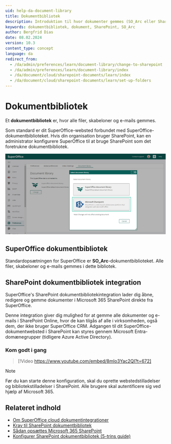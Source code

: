 ```yaml
---
uid: help-da-document-library
title: Dokumentbibliotek
description: Introduktion til hvor dokumenter gemmes (SO_Arc eller SharePoint).
keywords: dokumentbibliotek, dokument, SharePoint, SO_Arc
author: Bergfrid Dias
date: 08.02.2024
version: 10.3
content_type: concept
language: da
redirect_from:
  - /da/admin/preferences/learn/document-library/change-to-sharepoint
  - /da/admin/preferences/learn/document-library/index
  - /da/document/cloud/sharepoint-documents/learn/index
  - /da/document/cloud/sharepoint-documents/learn/set-up-folders
---
```


# Dokumentbibliotek

Et **dokumentbibliotek** er, hvor alle filer, skabeloner og e-mails gemmes.

Som standard er dit SuperOffice-websted forbundet med SuperOffice-dokumentbiblioteket. Hvis din organisation bruger SharePoint, kan en administrator konfigurere SuperOffice til at bruge SharePoint som det foretrukne dokumentbibliotek.

![Under Indstillinger i Indstillinger og vedligeholdelse finder du dokumentbiblioteket, hvor du kan konfigurere SharePoint-integrationen -screenshot][img1]

## SuperOffice dokumentbibliotek

Standardopsætningen for SuperOffice er **SO_Arc**-dokumentbiblioteket. Alle filer, skabeloner og e-mails gemmes i dette bibliotek.

## SharePoint dokumentbibliotek integration

SuperOffice's SharePoint dokumentbibliotekintegration lader dig åbne, redigere og gemme dokumenter i Microsoft 365 SharePoint direkte fra SuperOffice.

Denne integration giver dig mulighed for at gemme alle dokumenter og e-mails i SharePoint Online, hvor de kan tilgås af alle i virksomheden, også dem, der ikke bruger SuperOffice CRM. Adgangen til dit SuperOffice-dokumentwebsted i SharePoint kan styres gennem Microsoft Entra-domænegrupper (tidligere Azure Active Directory).

### Kom godt i gang

<!-- markdownlint-disable-next-line MD034 DOCSMD007 -->
> [!Video https://www.youtube.com/embed/8mIo3Yac2QI?t=672]

<!-- markdownlint-disable-next-line MD028 -->
> [!NOTE]
> Før du kan starte denne konfiguration, skal du oprette webstedstilladelser og bibliotekstilladelser i SharePoint. Alle brugere skal autentificere sig ved hjælp af Microsoft 365.

## Relateret indhold

* [Om SuperOffice cloud dokumentintegrationer][2]
* [Krav til SharePoint dokumentbibliotek][3]
* [Sådan opsættes Microsoft 365 SharePoint][4]
* [Konfigurer SharePoint dokumentbibliotek (5-trins guide)][5]

<!-- Referenced links -->
[2]: ../../../../en/document/cloud/overview.md
[3]: ../../../../en/document/cloud/sharepoint-documents/requirements.md
[4]: ../../../../en/document/cloud/sharepoint-documents/set-up.md
[5]: ../../../../en/document/cloud/sharepoint-documents/configure-superoffice.md

<!-- Referenced images -->
[img1]: ../../../../media/loc/en/document/admin-preferences-documentlibrary.png
